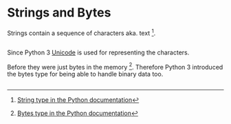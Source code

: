 # Strings and Bytes

Strings contain a sequence of characters aka. text [^str].


```{literalinclude} str.py
```

Since Python 3 [Unicode](https://en.wikipedia.org/wiki/Unicode) is used for
representing the characters.

Before they were just bytes in the memory [^bytes].
Therefore Python 3 introduced the bytes type for being able to handle binary
data too.

```{literalinclude} bytes.py
```

[^str]:[String type in the Python documentation](https://docs.python.org/3/library/stdtypes.html#text-sequence-type-str)
[^bytes]:[Bytes type in the Python documentation](https://docs.python.org/3/library/stdtypes.html#bytes-objects)

